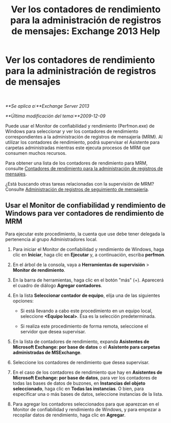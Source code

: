 ﻿---
title: 'Ver los contadores de rendimiento para la administración de registros de mensajes: Exchange 2013 Help'
TOCTitle: Ver los contadores de rendimiento para la administración de registros de mensajes
ms:assetid: ec374d31-2797-4f8b-8c96-3839d01a662c
ms:mtpsurl: https://technet.microsoft.com/es-es/library/Bb397227(v=EXCHG.150)
ms:contentKeyID: 51406569
ms.date: 04/23/2018
mtps_version: v=EXCHG.150
ms.translationtype: HT
---

# Ver los contadores de rendimiento para la administración de registros de mensajes

 

_**Se aplica a:**Exchange Server 2013_

_**Última modificación del tema:**2009-12-09_

Puede usar el Monitor de confiabilidad y rendimiento (Perfmon.exe) de Windows para seleccionar y ver los contadores de rendimiento correspondientes a la administración de registros de mensajería (MRM). Al utilizar los contadores de rendimiento, podrá supervisar el Asistente para carpetas administradas mientras este ejecuta procesos de MRM que consumen muchos recursos.

Para obtener una lista de los contadores de rendimiento para MRM, consulte [Contadores de rendimiento para la administración de registros de mensajes](performance-counters-for-messaging-records-management-exchange-2013-help.md).

¿Está buscando otras tareas relacionadas con la supervisión de MRM? Consulte [Administración de registros de seguimiento de mensajería](monitoring-messaging-records-management-exchange-2013-help.md).

## Usar el Monitor de confiabilidad y rendimiento de Windows para ver contadores de rendimiento de MRM

Para ejecutar este procedimiento, la cuenta que use debe tener delegada la pertenencia al grupo Administradores local.

1.  Para iniciar el Monitor de confiabilidad y rendimiento de Windows, haga clic en **Iniciar**, haga clic en **Ejecutar** y, a continuación, escriba **perfmon**.

2.  En el árbol de la consola, vaya a **Herramientas de supervisión** \> **Monitor de rendimiento**.

3.  En la barra de herramientas, haga clic en el botón "más" (+). Aparecerá el cuadro de diálogo **Agregar contadores**.

4.  En la lista **Seleccionar contador de equipo**, elija una de las siguientes opciones:
    
      - Si está llevando a cabo este procedimiento en un equipo local, seleccione **\<Equipo local\>**. Ésa es la selección predeterminada.
    
      - Si realiza este procedimiento de forma remota, seleccione el servidor que desea supervisar.

5.  En la lista de contadores de rendimiento, expanda **Asistentes de Microsoft Exchange: por base de datos** o el **Asistente para carpetas administradas de MSExchange**.

6.  Seleccione los contadores de rendimiento que desea supervisar.

7.  En el caso de los contadores de rendimiento que hay en **Asistentes de Microsoft Exchange: por base de datos**, para ver los contadores de todas las bases de datos de buzones, en **Instancias del objeto seleccionado**, haga clic en **Todas las instancias**. O bien, para especificar una o más bases de datos, seleccione instancias de la lista.

8.  Para agregar los contadores seleccionados para que aparezcan en el Monitor de confiabilidad y rendimiento de Windows, y para empezar a recopilar datos de rendimiento, haga clic en **Agregar**.

